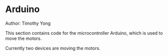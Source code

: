 Arduino
=======

Author: Timothy Yong

This section contains code for the microcontroller Arduino,
which is used to move the motors.

Currently two devices are moving the motors.
